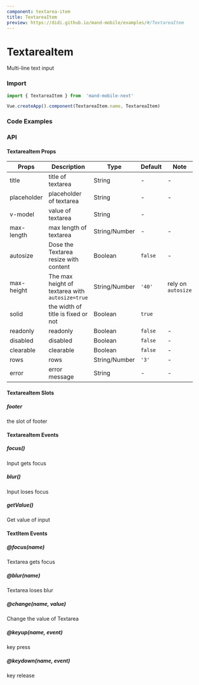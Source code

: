 ```yaml
---
component: textarea-item
title: TextareaItem
preview: https://didi.github.io/mand-mobile/examples/#/TextareaItem
---
```


# TextareaItem

Multi-line text input 

### Import

```javascript
import { TextareaItem } from  'mand-mobile-next'

Vue.createApp().component(TextareaItem.name, TextareaItem)
```

### Code Examples

<demo-wrapper
  src="src/packages/textarea-item/demo"
/>

### API

#### TextareaItem Props

| Props                                             | Description                                     | Type          | Default | Note               |
| ------------------------------------------------- | ----------------------------------------------- | ------------- | ------- | ------------------ |
| title                                             | title of textarea                               | String        | -       | -                  |
| placeholder                                       | placeholder of textarea                         | String        | -       | -                  |
| v-model                                           | value of textarea                               | String        | -       |                    |
| max-length                                        | max length of textarea                          | String/Number | -       | -                  |
| autosize                                          | Dose the Textarea  resize with content          | Boolean       | `false` | -                  |
| max-height                                        | The max height of textarea with `autosize=true` | String/Number | `'40'`  | rely on `autosize` |
| solid                                             | the width of title is fixed or not              | Boolean       | `true`  |                    |
| readonly                                          | readonly                                        | Boolean       | `false` | -                  |
| disabled                                          | disabled                                        | Boolean       | `false` | -                  |
| clearable   | clearable                                       | Boolean       | `false` | -                  |
| rows                                              | rows                                            | String/Number | `'3'`   | -                  |
| error                                             | error message                                   | String        | -       | -                  |

#### TextareaItem Slots

##### footer

the slot of footer

#### TextareaItem Events

##### focus()

Input gets focus

##### blur()

Input loses focus

##### getValue()

Get value of input

#### TextItem Events

##### @focus(name)

Textarea gets focus

##### @blur(name)

Textarea loses blur

##### @change(name, value)

Change the value of Textarea

##### @keyup(name, event)

key press

##### @keydown(name, event)

key release
